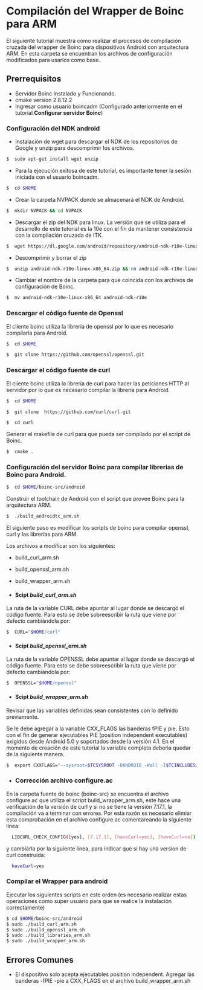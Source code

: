 # Compilación del Wrapper de Boinc para ARM

El siguiente tutorial muestra cómo realizar el procesos de compilación cruzada del wrapper de Boinc para dispositivos Android con arquitectura ARM. En esta carpeta se encuentran los archivos de configuración modificados para usarlos como base.

## Prerrequisitos
* Servidor Boinc Instalado y Funcionando.
* cmake version 2.8.12.2
* Ingresar como usuario boincadm (Configurado anteriormente en el tutorial **Configurar servidor Boinc**)


### Configuración del NDK android

* Instalación de wget para descargar el NDK de los repositorios de Google y unzip para descomprimir los archivos.

```sh
$  sudo apt-get install wget unzip
```

* Para la ejecución exitosa de este tutorial, es importante tener la sesión iniciada con el usuario boincadm.

```sh
$  cd $HOME
```
* Crear la carpeta NVPACK donde se almacenará el NDK de Amdroid.
```sh
$  mkdir NVPACK && cd NVPACK
```

* Descargar el zip del NDK para linux. La versión que se utiliza para el desarrollo de este tutorial es la 10e con el fin de mantener consistencia con la compilación cruzada de ITK.

```sh
$  wget https://dl.google.com/android/repository/android-ndk-r10e-linux-x86_64.zip
```
* Descomprimir y borrar el zip

```sh
$  unzip android-ndk-r10e-linux-x86_64.zip && rm android-ndk-r10e-linux-x86_64.zip
```

* Cambiar el nombre de la carpeta para que coincida con los archivos de configuración de Boinc.

```sh
$  mv android-ndk-r10e-linux-x86_64 android-ndk-r10e
```

### Descargar el código fuente de Openssl

El cliente boinc utiliza la librería de openssl por lo que es necesario compilarla para Android.

```sh
$  cd $HOME
```

```sh
$  git clone https://github.com/openssl/openssl.git
```

### Descargar el código fuente de curl
El cliente boinc utiliza la librería de curl para hacer las peticiones HTTP al servidor por lo que es necesario compilar la librería para Android.

```sh
$  cd $HOME
```

```sh
$  git clone  https://github.com/curl/curl.git
```

```sh
$  cd curl
```
Generar el makefile de curl para que pueda ser compilado por el script de Boinc.

```sh
$  cmake .
```


### Configuración del servidor Boinc para compilar librerias de Boinc para Android.


```sh
$  cd $HOME/boinc-src/android
```

Construir el toolchain de Android con el script que provee Boinc para la arquitectura ARM.

```sh
$  ./build_androidtc_arm.sh
```

El siguiente paso es modificar los scripts de boinc para compilar openssl, curl y las librerías para ARM.

Los archivos a modificar son los siguientes:

* build_curl_arm.sh
* build_openssl_arm.sh
* build_wrapper_arm.sh

* #### Scipt _**build_curl_arm.sh**_

La ruta de la variable CURL debe apuntar al lugar donde se descargó el código fuente. Para esto se debe sobreescribir la ruta que viene por defecto cambiándola por:

```sh
$  CURL="$HOME/curl"
```
* #### Scipt _**build_openssl_arm.sh**_

La ruta de la variable OPENSSL debe apuntar al lugar donde se descargó el código fuente. Para esto se debe sobreescribir la ruta que viene por defecto cambiándola por:

```sh
$  OPENSSL="$HOME/openssl"
```
* #### Scipt _**build_wrapper_arm.sh**_

Revisar que las variables definidas sean consistentes con lo definido previamente.

Se le debe agregar a la variable CXX_FLAGS las  banderas fPIE y pie. Esto con el fin de generar ejecutables PIE (position independent executables) exigidos desde Android 5.0 y soportados desde la versión 4.1. En el momento de creación de este tutorial la variable completa deberìa quedar de la siguiente manera.
```sh
$  export CXXFLAGS="--sysroot=$TCSYSROOT -DANDROID -Wall -I$TCINCLUDES/include -funroll-loops -fexceptions -O3 -fomit-frame-pointer -fPIE -pie"
```
* ### Corrección archivo configure.ac
En la carpeta fuente de boinc (boinc-src) se encuentra el archivo configure.ac que utiliza el script build_wrapper_arm.sh, este hace
una verificación de la versión de curl y si no se tiene la versión 7.17.1, la compilación va a terminar con errores.
Por esta razón es necesario elimiar esta comprobación en el archivo configure.ac comentareando la siguiente línea:
```sh
  LIBCURL_CHECK_CONFIG([yes], [7.17.1], [haveCurl=yes], [haveCurl=no])
```
y cambiarla por la siguiente linea,  para indicar que si hay una version de curl construida: 
```sh
  haveCurl=yes
```

### Compilar el Wrapper para android

Ejecutar los siguientes scripts en este orden (es necesario realizar estas operaciones como super usuario para que se realice la instalación correctamente)

```sh
$ cd $HOME/boinc-src/android
$ sudo ./build_curl_arm.sh
$ sudo ./build_openssl_arm.sh
$ sudo ./build_libraries_arm.sh
$ sudo ./build_wrapper_arm.sh 
```

## Errores Comunes

* El dispositivo solo acepta ejecutables position independent. Agregar las banderas -fPIE -pie a CXX_FLAGS en el archivo build_wrapper_arm.sh

